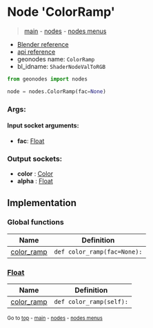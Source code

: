 # Node 'ColorRamp'

> [main](../structure.md) - [nodes](nodes.md) - [nodes menus](nodes_menus.md)

- [Blender reference](https://docs.blender.org/manual/en/latest/modeling/geometry_nodes/color/color_ramp.html)
- [api reference](https://docs.blender.org/api/current/bpy.types.ShaderNodeValToRGB.html)
- geonodes name: `ColorRamp`
- bl_idname: `ShaderNodeValToRGB`

```python
from geonodes import nodes

node = nodes.ColorRamp(fac=None)
```

### Args:

#### Input socket arguments:

- **fac**: [Float](Float.md)

### Output sockets:

- **color** : [Color](Color.md)
- **alpha** : [Float](Float.md)

## Implementation

### Global functions

| Name | Definition |
|------|------------|
 | [color_ramp](A.md#color_ramp) | `def color_ramp(fac=None):` |

### [Float](Float.md)

| Name | Definition |
|------|------------|
 | [color_ramp](Float.md#color_ramp-property) | `def color_ramp(self):` |

<sub>Go to [top](#node-{wnode.bnode.name}) - [main](../structure.md) - [nodes](nodes.md) - [nodes menus](nodes_menus.md)</sub>

